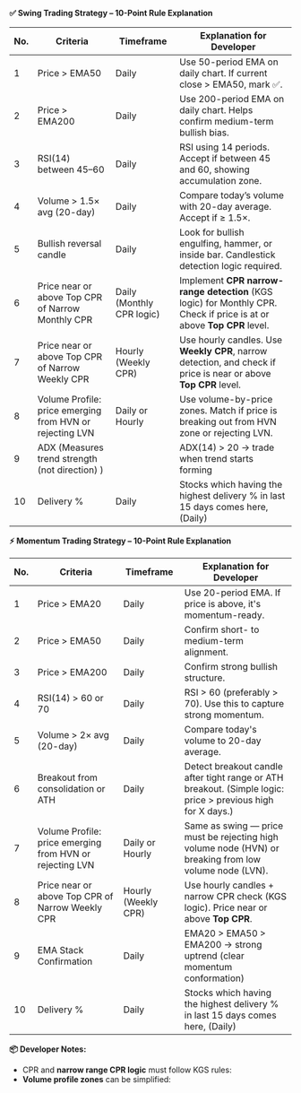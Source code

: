 **✅ Swing Trading Strategy – 10-Point Rule Explanation**

| **No.** | **Criteria** | **Timeframe** | **Explanation for Developer** |
| --- | --- | --- | --- |
| 1   | Price > EMA50 | Daily | Use 50-period EMA on daily chart. If current close > EMA50, mark ✅. |
| 2   | Price > EMA200 | Daily | Use 200-period EMA on daily chart. Helps confirm medium-term bullish bias. |
| 3   | RSI(14) between 45–60 | Daily | RSI using 14 periods. Accept if between 45 and 60, showing accumulation zone. |
| 4   | Volume > 1.5× avg (20-day) | Daily | Compare today’s volume with 20-day average. Accept if ≥ 1.5×. |
| 5   | Bullish reversal candle | Daily | Look for bullish engulfing, hammer, or inside bar. Candlestick detection logic required. |
| 6   | Price near or above Top CPR of Narrow Monthly CPR | Daily (Monthly CPR logic) | Implement **CPR narrow-range detection** (KGS logic) for Monthly CPR. Check if price is at or above **Top CPR** level. |
| 7   | Price near or above Top CPR of Narrow Weekly CPR | Hourly (Weekly CPR) | Use hourly candles. Use **Weekly CPR**, narrow detection, and check if price is near or above **Top CPR** level. |
| 8   | Volume Profile: price emerging from HVN or rejecting LVN | Daily or Hourly | Use volume-by-price zones. Match if price is breaking out from HVN zone or rejecting LVN. |
| 9   | ADX (Measures trend strength (not direction) )|     | ADX(14) > 20 → trade when trend starts forming |
| 10  | Delivery % | Daily | Stocks which having the highest delivery % in last 15 days comes here, (Daily) |

**⚡ Momentum Trading Strategy – 10-Point Rule Explanation**

| **No.** | **Criteria** | **Timeframe** | **Explanation for Developer** |
| --- | --- | --- | --- |
| 1   | Price > EMA20 | Daily | Use 20-period EMA. If price is above, it's momentum-ready. |
| 2   | Price > EMA50 | Daily | Confirm short- to medium-term alignment. |
| 3   | Price > EMA200 | Daily | Confirm strong bullish structure. |
| 4   | RSI(14) > 60 or 70 | Daily | RSI > 60 (preferably > 70). Use this to capture strong momentum. |
| 5   | Volume > 2× avg (20-day) | Daily | Compare today's volume to 20-day average. |
| 6   | Breakout from consolidation or ATH | Daily | Detect breakout candle after tight range or ATH breakout. (Simple logic: price > previous high for X days.) |
| 7   | Volume Profile: price emerging from HVN or rejecting LVN | Daily or Hourly | Same as swing — price must be rejecting high volume node (HVN) or breaking from low volume node (LVN). |
| 8   | Price near or above Top CPR of Narrow Weekly CPR | Hourly (Weekly CPR) | Use hourly candles + narrow CPR check (KGS logic). Price near or above **Top CPR**. |
| 9   | EMA Stack Confirmation | Daily | EMA20 > EMA50 > EMA200 → strong uptrend (clear momentum conformation) |
| 10  | Delivery % | Daily | Stocks which having the highest delivery % in last 15 days comes here, (Daily) |

**📦 Developer Notes:**

- CPR and **narrow range CPR logic** must follow KGS rules:
- **Volume profile zones** can be simplified: